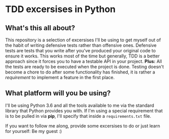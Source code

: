 TDD excersises in Python
========================

What's this all about?
----------------------

This repository is a selection of excersises I'll be using to get myself out of the habit of writing defensive tests rather than offensive ones.
Defensive tests are tests that you write after you've produced your original code to ensure it works. This works most of the time but generally, TDD is a better approach since it forces you to have  a testable API in your project.
__Plus:__ All the tests are ready to be executed when the project is done. Testing doesn't become a chore to do after some functionality has finished, it is rather a *requirement* to implement a feature in the first place.

What platform will you be using?
--------------------------------

I'll be using Python 3.6 and all the tools available to me via the standard library that Python provides you with.
If I'm using a special requirement that is to be pulled in via __pip__, I'll specify that inside a `requirements.txt` file.

If you want to follow me along, provide some excersises to do or just learn for yourself: Be my guest :)
